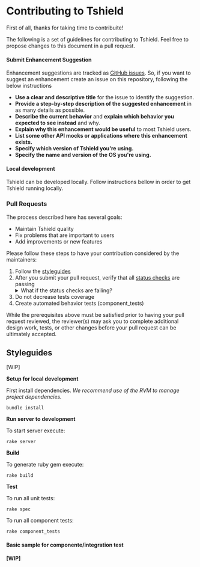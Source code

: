 # Contributing to Tshield

First of all, thanks for taking time to contribuite!

The following is a set of guidelines for contributing to Tshield. Feel free to propose changes to this document in a pull request.

#### Submit Enhancement Suggestion

Enhancement suggestions are tracked as [GitHub issues](https://guides.github.com/features/issues/). So, if you want to suggest an enhancement create an issue on this repository, following the below instructions

* **Use a clear and descriptive title** for the issue to identify the suggestion.
* **Provide a step-by-step description of the suggested enhancement** in as many details as possible.
* **Describe the current behavior** and **explain which behavior you expected to see instead** and why.
* **Explain why this enhancement would be useful** to most Tshield users.
* **List some other API mocks or applications where this enhancement exists.**
* **Specify which version of Tshield you're using.**
* **Specify the name and version of the OS you're using.**

#### Local development

Tshield can be developed locally. Follow instructions bellow in order to get Tshield running locally.

### Pull Requests

The process described here has several goals:

- Maintain Tshield quality
- Fix problems that are important to users
- Add improvements or new features

Please follow these steps to have your contribution considered by the maintainers:

1. Follow the [styleguides](#styleguides)
2. After you submit your pull request, verify that all [status checks](https://help.github.com/articles/about-status-checks/) are passing <details><summary>What if the status checks are failing?</summary>If a status check is failing, and you believe that the failure is unrelated to your change, please leave a comment on the pull request explaining why you believe the failure is unrelated. A maintainer will re-run the status check for you. If we conclude that the failure was a false positive, then we will open an issue to track that problem with our status check suite.</details>
3. Do not decrease tests coverage
4. Create automated behavior tests (component_tests)

While the prerequisites above must be satisfied prior to having your pull request reviewed, the reviewer(s) may ask you to complete additional design work, tests, or other changes before your pull request can be ultimately accepted.

## Styleguides
[WIP]

**Setup for local development**

First install dependencies.
_We recommend use of the RVM to manage project dependencies._

```
bundle install
```

**Run server to development**

To start server execute:

`rake server`

**Build**

To generate ruby gem execute:

`rake build`

**Test**

To run all unit tests:

`rake spec`

To run all component tests:

`rake component_tests`


#### Basic sample for componente/integration test
**[WIP]**

